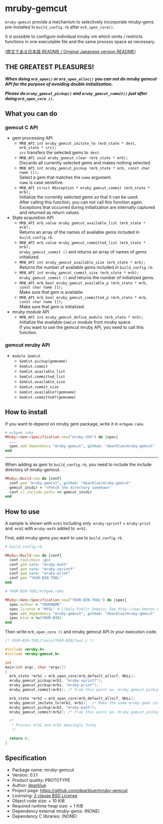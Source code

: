 # mruby-gemcut

`mruby-gemcut` provide a mechanism to selectively incorporate mruby-gems pre-installed in `build_config.rb` after `mrb_open_core()`.

It is possible to configure individual mruby vm which omits / restricts functions in one executable file and the same process space as necessary.

([原文である日本語 README / Original Japanese version README](README.ja.md))


## THE GREATEST PLEASURES!

***When doing `mrb_open()` or `mrb_open_alloc()` you can not do mruby gemcut API for the purpose of avoiding double initialization.***

***Please do `mruby_gemcut_pickup()` and `mruby_gemcut_commit()` just after doing `mrb_open_core ()`.***


## What you can do

### gemcut C API

  - gem processing API
      - `MRB_API int mruby_gemcut_imitate_to (mrb_state * dest, mrb_state * src);`  
        `src` transfers the selected gems to` dest`.
      - `MRB_API void mruby_gemcut_clear (mrb_state * mrb);`  
        Discards all currently selected gems and makes nothing selected.
      - `MRB_API int mruby_gemcut_pickup (mrb_state * mrb, const char name []);`  
        Select a gem that matches the `name` argument.  
        `name` is case sensitive.
      - `MRB_API struct RException * mruby_gemcut_commit (mrb_state * mrb);`  
        Initialize the currently selected gems so that it can be used.  
        After calling this function, you can not call this function again.  
        Exceptions that occurred during initialization are internally captured and returned as return values.
  - State acquisition API
      - `MRB_API mrb_value mruby_gemcut_available_list (mrb_state * mrb);`  
        Returns an array of the names of available gems included in `build_config.rb`.
      - `MRB_API mrb_value mruby_gemcut_committed_list (mrb_state * mrb);`  
        `mruby_gemcut_commit ()` and returns an array of names of gems initialized.
      - `MRB_API int mruby_gemcut_available_size (mrb_state * mrb);`  
        Returns the number of available gems included in `build_config.rb`.
      - `MRB_API int mruby_gemcut_commit_size (mrb_state * mrb);`  
        `mruby_gemcut_commit ()` and returns the number of initialized gems.
      - `MRB_API mrb_bool mruby_gemcut_available_p (mrb_state * mrb, const char name []);`  
        Make sure that gem is available.
      - `MRB_API mrb_bool mruby_gemcut_committed_p (mrb_state * mrb, const char name []);`  
        Make sure that gem is initialized.
  - mruby module API
      - `MRB_API int mruby_gemcut_define_module (mrb_state * mrb);`  
        Initialize the available `GemCut` module from mruby space.  
        If you want to use the gemcut mruby API, you need to call this function.

### gemcut mruby API

  - `module GemCut`
      - `GemCut.pickup(gemname)`
      - `GemCut.commit`
      - `GemCut.available_list`
      - `GemCut.committed_list`
      - `GemCut.available_sise`
      - `GemCut.commit_size`
      - `GemCut.available?(gemname)`
      - `GemCut.committed?(gemname)`


## How to install

If you want to depend on mruby gem package, write it in `mrbgem.rake`.

```ruby
# mrbgem.rake
MRuby::Gem::Specification.new("mruby-XXX") do |spec|
  ...
  spec.add_dependency "mruby-gemcut", github: "dearblue/mruby-gemcut"
end
```

- - - -

When adding as gem to `build_config.rb`, you need to include the include directory of mruby-gemcut.

```ruby
MRuby::Build.new do |conf|
  conf.gem "mruby-gemcut", github: "dearblue/mruby-gemcut"
  gemcut_incdir = "<Fetch the directory somehow>"
  conf.cc.include_paths << gemcut_incdir
end
```


## How to use

A sample is shown with `mrb1` including only` mruby-sprintf` + `mruby-print` and` mrb2` with `mruby-math` added to` mrb1`.

First, add mruby gems you want to use to `build_config.rb`.

```ruby
# build_config.rb

MRuby::Build.new do |conf|
  conf.toolchain :gcc
  conf.gem core: "mruby-math"
  conf.gem core: "mruby-sprintf"
  conf.gem core: "mruby-print"
  conf.gem "YOUR-BIN-TOOL"
end
```

```ruby
# YOUR-BIN-TOOL/mrbgem.rake

MRuby::Gem::Specification.new("YOUR-BIN-TOOL") do |spec|
  spec.author = "YOURNAME"
  spec.license = "NYSL" # Likely Public Domain; See http://www.kmonos.net/nysl/
  spec.add_dependency "mruby-gemcut", github: "dearblue/mruby-gemcut"
  spec.bins = %w(YOUR-BIN)
end
```

Then write `mrb_open_core ()` and mruby gemcut API in your execution code.

```c
/* YOUR-BIN-TOOL/tools/YOUR-BIN/tool.c */

#include <mruby.h>
#include <mruby-gemcut.h>

int
main(int argc, char *argv[])
{
  mrb_state *mrb1 = mrb_open_core(mrb_default_allocf, NULL);
  mruby_gemcut_pickup(mrb1, "mruby-sprintf");
  mruby_gemcut_pickup(mrb1, "mruby-print");
  mruby_gemcut_commit(mrb1); /* From this point on, mruby_gemcut_pickup () will not be accepted for mrb1 */

  mrb_state *mrb2 = mrb_open_core(mrb_default_allocf, NULL);
  mruby_gemcut_imitate_to(mrb2, mrb1);  /* Make the same mruby gems configuration as mrb1 */
  mruby_gemcut_pickup(mrb2, "mruby-math");
  mruby_gemcut_commit(mrb2); /* From this point on, mruby_gemcut_pickup () will not be accepted for mrb2 */

  /*
   * Process mrb1 and mrb2 amusingly funny
   */

  return 0;
}
```


## Specification

  - Package name: mruby-gemcut
  - Version: 0.1.1
  - Product quality: PROTOTYPE
  - Author: [dearblue](https://github.com/dearblue)
  - Project page: <https://github.com/dearblue/mruby-gemcut>
  - Licensing: [2 clause BSD License](LICENSE)
  - Object code size: + 10 KiB
  - Required runtime heap size: + 1 KiB
  - Dependency external mruby-gems: (NONE)
  - Dependency C libraries: (NONE)
